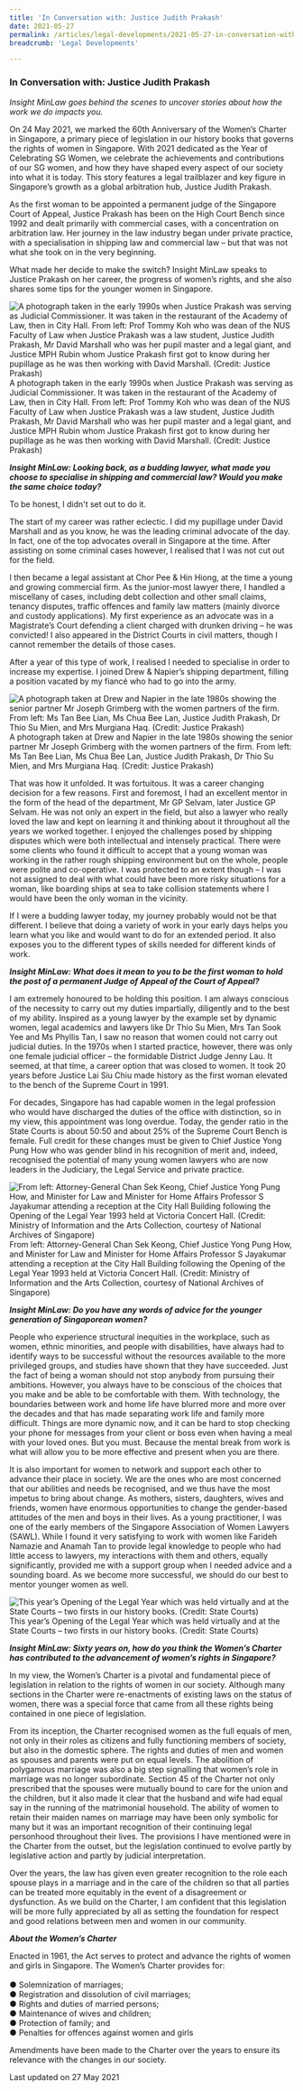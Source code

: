 ```yaml
---
title: 'In Conversation with: Justice Judith Prakash'
date: 2021-05-27
permalink: /articles/legal-developments/2021-05-27-in-conversation-with-justice-judith-prakash
breadcrumb: 'Legal Developments'

---
```



### **In Conversation with: Justice Judith Prakash**

<i>Insight MinLaw goes behind the scenes to uncover stories about how the work we do impacts you.</i>
<br>

On 24 May 2021, we marked the 60th Anniversary of the Women’s Charter in Singapore, a primary piece of legislation in our history books that governs the rights of women in Singapore. With 2021 dedicated as the Year of Celebrating SG Women, we celebrate the achievements and contributions of our SG women, and how they have shaped every aspect of our society into what it is today. This story features a legal trailblazer and key figure in Singapore’s growth as a global arbitration hub, Justice Judith Prakash.

As the first woman to be appointed a permanent judge of the Singapore Court of Appeal, Justice Prakash has been on the High Court Bench since 1992 and dealt primarily with commercial cases, with a concentration on arbitration law. Her journey in the law industry began under private practice, with a specialisation in shipping law and commercial law – but that was not what she took on in the very beginning.

What made her decide to make the switch? Insight MinLaw speaks to Justice Prakash on her career, the progress of women’s rights, and she also shares some tips for the younger women in Singapore.

<div class="image">
  <img src="/images/JusticeJudithPrakash 1.png/" title="A photograph taken in the early 1990s when Justice Prakash was serving as Judicial Commissioner. It was taken in the restaurant of the Academy of Law, then in City Hall.  From left: Prof Tommy Koh who was dean of the NUS Faculty of Law when Justice Prakash was a law student, Justice Judith Prakash, Mr David Marshall who was her pupil master and a legal giant, and Justice MPH Rubin whom Justice Prakash first got to know during her pupillage as he was then working with David Marshall. (Credit: Justice Prakash)" alt="A photograph taken in the early 1990s when Justice Prakash was serving as Judicial Commissioner. It was taken in the restaurant of the Academy of Law, then in City Hall.  From left: Prof Tommy Koh who was dean of the NUS Faculty of Law when Justice Prakash was a law student, Justice Judith Prakash, Mr David Marshall who was her pupil master and a legal giant, and Justice MPH Rubin whom Justice Prakash first got to know during her pupillage as he was then working with David Marshall. (Credit: Justice Prakash)">A photograph taken in the early 1990s when Justice Prakash was serving as Judicial Commissioner. It was taken in the restaurant of the Academy of Law, then in City Hall.  From left: Prof Tommy Koh who was dean of the NUS Faculty of Law when Justice Prakash was a law student, Justice Judith Prakash, Mr David Marshall who was her pupil master and a legal giant, and Justice MPH Rubin whom Justice Prakash first got to know during her pupillage as he was then working with David Marshall. (Credit: Justice Prakash)
</div>

<b><i>Insight MinLaw: Looking back, as a budding lawyer, what made you choose to specialise in shipping and commercial law? Would you make the same choice today?</i></b>

To be honest, I didn't set out to do it.

The start of my career was rather eclectic. I did my pupillage under David Marshall and as you know, he was the leading criminal advocate of the day. In fact, one of the top advocates overall in Singapore at the time. After assisting on some criminal cases however, I realised that I was not cut out for the field.

I then became a legal assistant at Chor Pee & Hin Hiong, at the time a young and growing commercial firm. As the junior-most lawyer there, I handled a miscellany of cases, including debt collection and other small claims, tenancy disputes, traffic offences and family law matters (mainly divorce and custody applications). My first experience as an advocate was in a Magistrate’s Court defending a client charged with drunken driving – he was convicted! I also appeared in the District Courts in civil matters, though I cannot remember the details of those cases.

After a year of this type of work, I realised I needed to specialise in order to increase my expertise. I joined Drew & Napier’s shipping department, filling a position vacated by my fiancé who had to go into the army.

<div class="image">
  <img src="/images/JusticeJudithPrakash 2.png/" title="A photograph taken at Drew and Napier in the late 1980s showing the senior partner Mr Joseph Grimberg with the women partners of the firm. From left: Ms Tan Bee Lian, Ms Chua Bee Lan, Justice Judith Prakash, Dr Thio Su Mien, and Mrs Murgiana Haq. (Credit: Justice Prakash)" alt="A photograph taken at Drew and Napier in the late 1980s showing the senior partner Mr Joseph Grimberg with the women partners of the firm. From left: Ms Tan Bee Lian, Ms Chua Bee Lan, Justice Judith Prakash, Dr Thio Su Mien, and Mrs Murgiana Haq. (Credit: Justice Prakash)">A photograph taken at Drew and Napier in the late 1980s showing the senior partner Mr Joseph Grimberg with the women partners of the firm. From left: Ms Tan Bee Lian, Ms Chua Bee Lan, Justice Judith Prakash, Dr Thio Su Mien, and Mrs Murgiana Haq. (Credit: Justice Prakash)
</div>

That was how it unfolded. It was fortuitous. It was a career changing decision for a few reasons. First and foremost, I had an excellent mentor in the form of the head of the department, Mr GP Selvam, later Justice GP Selvam. He was not only an expert in the field, but also a lawyer who really loved the law and kept on learning it and thinking about it throughout all the years we worked together. I enjoyed the challenges posed by shipping disputes which were both intellectual and intensely practical. There were some clients who found it difficult to accept that a young woman was working in the rather rough shipping environment but on the whole, people were polite and co-operative. I was protected to an extent though – I was not assigned to deal with what could have been more risky situations for a woman, like boarding ships at sea to take collision statements where I would have been the only woman in the vicinity.

If I were a budding lawyer today, my journey probably would not be that different. I believe that doing a variety of work in your early days helps you learn what you like and would want to do for an extended period. It also exposes you to the different types of skills needed for different kinds of work.

<b><i>Insight MinLaw: What does it mean to you to be the first woman to hold the post of a permanent Judge of Appeal of the Court of Appeal?</i></b>

I am extremely honoured to be holding this position. I am always conscious of the necessity to carry out my duties impartially, diligently and to the best of my ability. Inspired as a young lawyer by the example set by dynamic women, legal academics and lawyers like Dr Thio Su Mien, Mrs Tan Sook Yee and Ms Phyllis Tan, I saw no reason that women could not carry out judicial duties. In the 1970s when I started practice, however, there was only one female judicial officer – the formidable District Judge Jenny Lau. It seemed, at that time, a career option that was closed to women. It took 20 years before Justice Lai Siu Chiu made history as the first woman elevated to the bench of the Supreme Court in 1991.

For decades, Singapore has had capable women in the legal profession who would have discharged the duties of the office with distinction, so in my view, this appointment was long overdue. Today, the gender ratio in the State Courts is about 50:50 and about 25% of the Supreme Court Bench is female. Full credit for these changes must be given to Chief Justice Yong Pung How who was gender blind in his recognition of merit and, indeed, recognised the potential of many young women lawyers who are now leaders in the Judiciary, the Legal Service and private practice.

<div class="image">
  <img src="/images/JusticeJudithPrakash 3.jpg/" title="From left: Attorney-General Chan Sek Keong, Chief Justice Yong Pung How, and Minister for Law and Minister for Home Affairs Professor S Jayakumar attending a reception at the City Hall Building following the Opening of the Legal Year 1993 held at Victoria Concert Hall. (Credit: Ministry of Information and the Arts Collection, courtesy of National Archives of Singapore)" alt="From left: Attorney-General Chan Sek Keong, Chief Justice Yong Pung How, and Minister for Law and Minister for Home Affairs Professor S Jayakumar attending a reception at the City Hall Building following the Opening of the Legal Year 1993 held at Victoria Concert Hall. (Credit: Ministry of Information and the Arts Collection, courtesy of National Archives of Singapore)">From left: Attorney-General Chan Sek Keong, Chief Justice Yong Pung How, and Minister for Law and Minister for Home Affairs Professor S Jayakumar attending a reception at the City Hall Building following the Opening of the Legal Year 1993 held at Victoria Concert Hall. (Credit: Ministry of Information and the Arts Collection, courtesy of National Archives of Singapore)
</div>

<b><i>Insight MinLaw: Do you have any words of advice for the younger generation of Singaporean women?</i></b>

People who experience structural inequities in the workplace, such as women, ethnic minorities, and people with disabilities, have always had to identify ways to be successful without the resources available to the more privileged groups, and studies have shown that they have succeeded. Just the fact of being a woman should not stop anybody from pursuing their ambitions. However, you always have to be conscious of the choices that you make and be able to be comfortable with them. With technology, the boundaries between work and home life have blurred more and more over the decades and that has made separating work life and family more difficult. Things are more dynamic now, and it can be hard to stop checking your phone for messages from your client or boss even when having a meal with your loved ones. But you must. Because the mental break from work is what will allow you to be more effective and present when you are there.

It is also important for women to network and support each other to advance their place in society. We are the ones who are most concerned that our abilities and needs be recognised, and we thus have the most impetus to bring about change. As mothers, sisters, daughters, wives and friends, women have enormous opportunities to change the gender-based attitudes of the men and boys in their lives. As a young practitioner, I was one of the early members of the Singapore Association of Women Lawyers (SAWL). While I found it very satisfying to work with women like Farideh Namazie and Anamah Tan to provide legal knowledge to people who had little access to lawyers, my interactions with them and others, equally significantly, provided me with a support group when I needed advice and a sounding board. As we become more successful, we should do our best to mentor younger women as well.

<div class="image">
  <img src="/images/JusticeJudithPrakash 4.png/" title="This year’s Opening of the Legal Year which was held virtually and at the State Courts – two firsts in our history books. (Credit: State Courts)" alt="This year’s Opening of the Legal Year which was held virtually and at the State Courts – two firsts in our history books. (Credit: State Courts)">This year’s Opening of the Legal Year which was held virtually and at the State Courts – two firsts in our history books. (Credit: State Courts)
</div>

<b><i>Insight MinLaw: Sixty years on, how do you think the Women’s Charter has contributed to the advancement of women’s rights in Singapore?</i></b>

In my view, the Women’s Charter is a pivotal and fundamental piece of legislation in relation to the rights of women in our society. Although many sections in the Charter were re-enactments of existing laws on the status of women, there was a special force that came from all these rights being contained in one piece of legislation.

From its inception, the Charter recognised women as the full equals of men, not only in their roles as citizens and fully functioning members of society, but also in the domestic sphere. The rights and duties of men and women as spouses and parents were put on equal levels. The abolition of polygamous marriage was also a big step signalling that women’s role in marriage was no longer subordinate. Section 45 of the Charter not only prescribed that the spouses were mutually bound to care for the union and the children, but it also made it clear that the husband and wife had equal say in the running of the matrimonial household. The ability of women to retain their maiden names on marriage may have been only symbolic for many but it was an important recognition of their continuing legal personhood throughout their lives. The provisions I have mentioned were in the Charter from the outset, but the legislation continued to evolve partly by legislative action and partly by judicial interpretation.

Over the years, the law has given even greater recognition to the role each spouse plays in a marriage and in the care of the children so that all parties can be treated more equitably in the event of a disagreement or dysfunction. As we build on the Charter, I am confident that this legislation will be more fully appreciated by all as setting the foundation for respect and good relations between men and women in our community.

<b><i>About the Women’s Charter</i></b>

Enacted in 1961, the Act serves to protect and advance the rights of women and girls in Singapore. The Women’s Charter provides for:
<br><br>●	Solemnization of marriages;
<br>●	Registration and dissolution of civil marriages;
<br>●	Rights and duties of married persons;
<br>●	Maintenance of wives and children;
<br>●	Protection of family; and
<br>●	Penalties for offences against women and girls

Amendments have been made to the Charter over the years to ensure its relevance with the changes in our society.

<p class="right-side-updated">Last updated on 27 May 2021</p>
